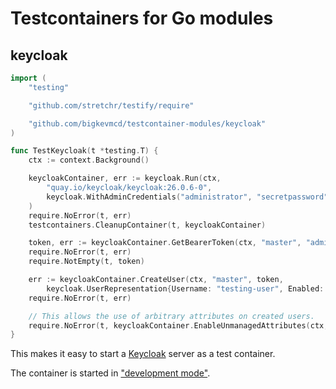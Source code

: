 Testcontainers for Go modules
=============================

## keycloak

```go
import (
	"testing"

	"github.com/stretchr/testify/require"

	"github.com/bigkevmcd/testcontainer-modules/keycloak"
)

func TestKeycloak(t *testing.T) {
	ctx := context.Background()

	keycloakContainer, err := keycloak.Run(ctx,
		"quay.io/keycloak/keycloak:26.0.6-0",
		keycloak.WithAdminCredentials("administrator", "secretpassword"),
	)
	require.NoError(t, err)
	testcontainers.CleanupContainer(t, keycloakContainer)

	token, err := keycloakContainer.GetBearerToken(ctx, "master", "administrator", "secretpassword")
	require.NoError(t, err)
	require.NotEmpty(t, token)

	err := keycloakContainer.CreateUser(ctx, "master", token,
		keycloak.UserRepresentation{Username: "testing-user", Enabled: true})
	require.NoError(t, err)

	// This allows the use of arbitrary attributes on created users.
	require.NoError(t, keycloakContainer.EnableUnmanagedAttributes(ctx, token))
}
```

This makes it easy to start a [Keycloak](https://www.keycloak.org/) server as a test container.

The container is started in ["development mode"](https://www.keycloak.org/server/configuration#_starting_keycloak_in_development_mode).

